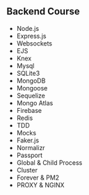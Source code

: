 ## Backend Course

- Node.js
- Express.js
- Websockets
- EJS
- Knex
- Mysql
- SQLite3
- MongoDB
- Mongoose
- Sequelize
- Mongo Atlas
- Firebase
- Redis
- TDD
- Mocks
- Faker.js
- Normalizr
- Passport
- Global & Child Process
- Cluster
- Forever & PM2
- PROXY & NGINX

